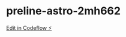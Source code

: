 # preline-astro-2mh662

[Edit in Codeflow ⚡️](https://stackblitz.com/~/github.com/MagickSpace/preline-astro-2mh662)
